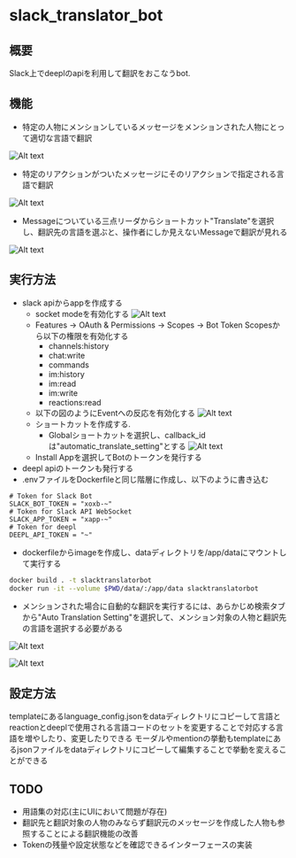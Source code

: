 # slack_translator_bot

## 概要

Slack上でdeeplのapiを利用して翻訳をおこなうbot.

## 機能

* 特定の人物にメンションしているメッセージをメンションされた人物にとって適切な言語で翻訳

![Alt text](/images/image.png)

* 特定のリアクションがついたメッセージにそのリアクションで指定される言語で翻訳

![Alt text](images/image-1.png)

* Messageについている三点リーダからショートカット"Translate"を選択し、翻訳先の言語を選ぶと、操作者にしか見えないMessageで翻訳が見れる

![Alt text](images/image-7.png)

## 実行方法

* slack apiからappを作成する
  * socket modeを有効化する
    ![Alt text](images/image-4.png)
  * Features -> OAuth & Permissions -> Scopes -> Bot Token Scopesから以下の権限を有効化する
    * channels:history
    * chat:write
    * commands
    * im:history
    * im:read
    * im:write
    * reactions:read
  * 以下の図のようにEventへの反応を有効化する
  ![Alt text](images/image-5.png)
  * ショートカットを作成する.
    * Globalショートカットを選択し、callback_idは"automatic_translate_setting"とする
    ![Alt text](images/image-6.png)
  * Install Appを選択してBotのトークンを発行する
* deepl apiのトークンも発行する
* .envファイルをDockerfileと同じ階層に作成し、以下のように書き込む

```.env
# Token for Slack Bot
SLACK_BOT_TOKEN = "xoxb-~"
# Token for Slack API WebSocket
SLACK_APP_TOKEN = "xapp-~"
# Token for deepl
DEEPL_API_TOKEN = "~"
```

* dockerfileからimageを作成し、dataディレクトリを/app/dataにマウントして実行する

```sh
docker build . -t slacktranslatorbot
docker run -it --volume $PWD/data/:/app/data slacktranslatorbot
```

* メンションされた場合に自動的な翻訳を実行するには、あらかじめ検索タブから"Auto Translation Setting"を選択して、メンション対象の人物と翻訳先の言語を選択する必要がある

![Alt text](images/image-2.png)

![Alt text](images/image-3.png)

## 設定方法

templateにあるlanguage_config.jsonをdataディレクトリにコピーして言語とreactionとdeeplで使用される言語コードのセットを変更することで対応する言語を増やしたり、変更したりできる
モーダルやmentionの挙動もtemplateにあるjsonファイルをdataディレクトリにコピーして編集することで挙動を変えることができる

## TODO

* 用語集の対応(主にUIにおいて問題が存在)
* 翻訳先と翻訳対象の人物のみならず翻訳元のメッセージを作成した人物も参照することによる翻訳機能の改善
* Tokenの残量や設定状態などを確認できるインターフェースの実装
